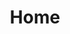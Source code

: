 ---
home: true
title: Home
lang: en-US
heroImage: https://identityserver4.readthedocs.io/en/latest/_images/logo.png
heroText: Identity Server Stories
tagline: ASP.NET Core + ( OpenID Connect & OAuth 2.0 )
actionText: null
actionLink: /en/
features:
- title: Authentication as a Service
  details: Centralized login logic and workflow for all of your applications. IdentityServer is an officially certified implementation of OpenID Connect.
- title: Single Sign-on / Sign-out
  details: Single sign-on (and out) over multiple application types.  
- title: Access Control for APIs
  details: Issue access tokens for APIs for various types of clients。    
- title: Federation Gateway
  details: Support for external identity providers like Azure Active Directory, Google, Facebook etc. 
- title: Focus on Customization
  details: Can be customized to fit your needs。
- title: Mature Open Source
  details: Uses the permissive Apache 2 license that allows building commercial products on top of it. It is also part of the .NET Foundation which provides governance and legal backing. 
footer: GPL-3.0 Licensed | Copyright © 2018-present Geextudio
---